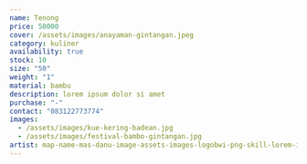 ```yaml
---
name: Tenong
price: 50000
cover: /assets/images/anayaman-gintangan.jpeg
category: kuliner
availability: true
stock: 10
size: "50"
weight: "1"
material: bambu
description: lorem ipsum dolor si amet
purchase: "-"
contact: "083122773774"
images:
  - /assets/images/kue-kering-badean.jpg
  - /assets/images/festival-bambo-gintangan.jpg
artist: map-name-mas-danu-image-assets-images-logobwi-png-skill-lorem-ipsum-description-lorem-ipsum-contact-083122773774
---
```

